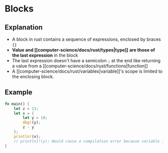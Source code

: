 # Blocks

## Explanation

- A block in rust contains a sequence of expressions, enclosed by braces `{}`
- **Value and [[computer-science/docs/rust/types|type]]** **are those of the last expression** in the block
- The last expression doesn't have a semicolon `;` at the end like returning a value from a [[computer-science/docs/rust/functions|function]]
- A [[computer-science/docs/rust/variables|variable]]'s scope is limited to the enclosing block.

## Example

```rust
fn main() {
    let z = 13;
    let x = {
        let y = 10;
        dbg!(y);
        z - y
    };
    println!(x);
    // println]!(y); Would cause a compilation error because variable is out of scope
}
```
